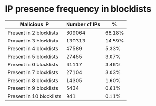 # IP presence frequency in blocklists
| Malicious IP | Number of IPs | % |
|----|----|----|
| Present in 2 blocklists | 609064 | 68.18% |
| Present in 3 blocklists | 130313 | 14.59% |
| Present in 4 blocklists | 47589 | 5.33% |
| Present in 5 blocklists | 27455 | 3.07% |
| Present in 6 blocklists | 31117 | 3.48% |
| Present in 7 blocklists | 27104 | 3.03% |
| Present in 8 blocklists | 14305 | 1.60% |
| Present in 9 blocklists | 5434 | 0.61% |
| Present in 10 blocklists | 941 | 0.11% |
